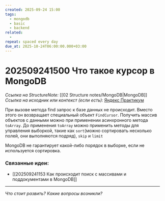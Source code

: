 ```yaml
---
created: 2025-09-24 15:00
tags:
  - mongodb
  - basic
  - backend
related:
  -
repeat: spaced every day
due_at: 2025-10-24T06:00:00.000+03:00
---
```

# 202509241500 Что такое курсор в MongoDB

*Ссылка на StructureNote:* [[02 Structure notes/MongoDB|MongoDB]]
*Ссылка на исходник или контекст (если есть):* [Яндекс Практикум](https://practicum.yandex.ru/learn/backend-nodejs/courses/16b47298-e20d-4fde-9619-1ab305039a00/sprints/564238/topics/3850c616-bd4c-4c66-987e-9b4e0b0f135c/lessons/d5029ec6-31a4-474b-a823-d980df4245c3/)

При вызове метода find запрос к базе данных не происходит. Вместо этого он возвращает специальный объект `FindCursor`. Получить массив объектов с данными можно при применении асинхронного метода `toArray`. До применения `toArray` можно применить методы для управления выборкой, такие как `sort`(можно сортировать несколько полей, они выполняются подряд), `skip` и `limit`

MongoDB не гарантирует какой-либо порядок в выборке, если не используется сортировка.

### Связанные идеи:

* [[202509241153 Как происходит поиск с массивами и поддокументами в MongoDB]]

---

*Что стоит развить? Какие вопросы возникли?*
